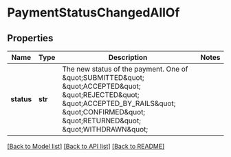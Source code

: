 # PaymentStatusChangedAllOf

## Properties
Name | Type | Description | Notes
------------ | ------------- | ------------- | -------------
**status** | **str** | The new status of the payment. One of \&quot;SUBMITTED\&quot; \&quot;ACCEPTED\&quot; \&quot;REJECTED\&quot; \&quot;ACCEPTED_BY_RAILS\&quot; \&quot;CONFIRMED\&quot; \&quot;RETURNED\&quot; \&quot;WITHDRAWN\&quot; | 

[[Back to Model list]](../README.md#documentation-for-models) [[Back to API list]](../README.md#documentation-for-api-endpoints) [[Back to README]](../README.md)


